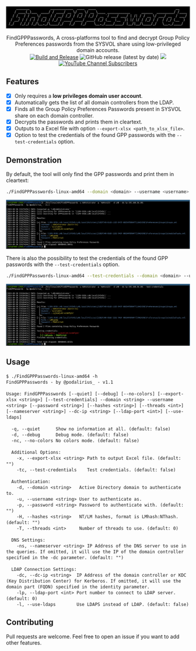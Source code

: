![](./.github/banner.png)

<p align="center">
    FindGPPPasswords, A cross-platforms tool to find and decrypt Group Policy Preferences passwords from the SYSVOL share using low-privileged domain accounts.
    <br>
    <a href="https://github.com/p0dalirius/FindGPPPasswords/actions/workflows/release.yaml" title="Build"><img alt="Build and Release" src="https://github.com/p0dalirius/FindGPPPasswords/actions/workflows/release.yaml/badge.svg"></a>
    <img alt="GitHub release (latest by date)" src="https://img.shields.io/github/v/release/p0dalirius/FindGPPPasswords">
    <a href="https://twitter.com/intent/follow?screen_name=podalirius_" title="Follow"><img src="https://img.shields.io/twitter/follow/podalirius_?label=Podalirius&style=social"></a>
    <a href="https://www.youtube.com/c/Podalirius_?sub_confirmation=1" title="Subscribe"><img alt="YouTube Channel Subscribers" src="https://img.shields.io/youtube/channel/subscribers/UCF_x5O7CSfr82AfNVTKOv_A?style=social"></a>
    <br>
</p>


## Features

 - [x] Only requires a **low privileges domain user account**.
 - [x] Automatically gets the list of all domain controllers from the LDAP.
 - [x] Finds all the Group Policy Preferences Passwords present in SYSVOL share on each domain controller.
 - [x] Decrypts the passwords and prints them in cleartext.
 - [x] Outputs to a Excel file with option `--export-xlsx <path_to_xlsx_file>`.
 - [x] Option to test the credentials of the found GPP passwords with the `--test-credentials` option.

## Demonstration

By default, the tool will only find the GPP passwords and print them in cleartext:

```bash
./FindGPPPasswords-linux-amd64 --domain <domain> --username <username> --password <password>
```

![](./.github/example.png)

There is also the possibility to test the credentials of the found GPP passwords with the `--test-credentials` option.

```bash
./FindGPPPasswords-linux-amd64 --test-credentials --domain <domain> --username <username> --password <password>
```

![](./.github/example_test_credentials.png)

## Usage

```              
$ ./FindGPPPasswords-linux-amd64 -h
FindGPPPasswords - by @podalirius_ - v1.1

Usage: FindGPPPasswords [--quiet] [--debug] [--no-colors] [--export-xlsx <string>] [--test-credentials] --domain <string> --username <string> [--password <string>] [--hashes <string>] [--threads <int>] [--nameserver <string>] --dc-ip <string> [--ldap-port <int>] [--use-ldaps]

  -q, --quiet      Show no information at all. (default: false)
  -d, --debug      Debug mode. (default: false)
  -nc, --no-colors No colors mode. (default: false)

  Additional Options:
    -x, --export-xlsx <string> Path to output Excel file. (default: "")
    -tc, --test-credentials    Test credentials. (default: false)

  Authentication:
    -d, --domain <string>   Active Directory domain to authenticate to.
    -u, --username <string> User to authenticate as.
    -p, --password <string> Password to authenticate with. (default: "")
    -H, --hashes <string>   NT/LM hashes, format is LMhash:NThash. (default: "")
    -T, --threads <int>     Number of threads to use. (default: 0)

  DNS Settings:
    -ns, --nameserver <string> IP Address of the DNS server to use in the queries. If omitted, it will use the IP of the domain controller specified in the -dc parameter. (default: "")

  LDAP Connection Settings:
    -dc, --dc-ip <string>  IP Address of the domain controller or KDC (Key Distribution Center) for Kerberos. If omitted, it will use the domain part (FQDN) specified in the identity parameter.
    -lp, --ldap-port <int> Port number to connect to LDAP server. (default: 0)
    -l, --use-ldaps        Use LDAPS instead of LDAP. (default: false)
```

## Contributing

Pull requests are welcome. Feel free to open an issue if you want to add other features.
